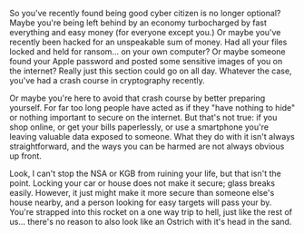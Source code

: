 So you've recently found being good cyber citizen is no longer optional? Maybe you're being left behind by an economy turbocharged by fast everything and easy money (for everyone except you.) Or maybe you've recently been hacked for an unspeakable sum of money. Had all your files locked and held for ransom... on your own computer? Or maybe someone found your Apple password and posted some sensitive images of you on the internet? Really just this section could go on all day. Whatever the case, you've had a crash course in cryptography recently. 

Or maybe you're here to avoid that crash course by better preparing yourself. For far too long people have acted as if they "have nothing to hide" or nothing important to secure on the internet. But that's not true: if you shop online, or get your bills paperlessly, or use a smartphone you're leaving valuable data exposed to someone. What they do with it isn't always straightforward, and the ways you can be harmed are not always obvious up front.

Look, I can't stop the NSA or KGB from ruining your life, but that isn't the point. Locking your car or house does not make it secure; glass breaks easily. However, it just might make it more secure than someone else's house nearby, and a person looking for easy targets will pass your by. You're strapped into this rocket on a one way trip to hell, just like the rest of us... there's no reason to also look like an Ostrich with it's head in the sand.
